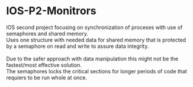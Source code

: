 # IOS-P2-Monitrors

IOS second project focusing on synchronization of proceses with use of semaphores and shared memory. \
Uses one structure with needed data for shared memory that is protected by a semaphore on read and write to assure data integrity. \
\
Due to the safer approach with data manipulation this might not be the fastest/most effective solution. \
The semaphores locks the critical sections for longer periods of code that requiers to be run whole at once.
